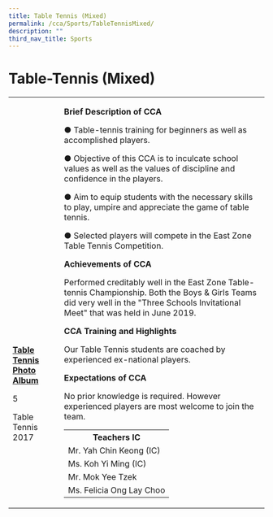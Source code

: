 ```yaml
---
title: Table Tennis (Mixed)
permalink: /cca/Sports/TableTennisMixed/
description: ""
third_nav_title: Sports
---
```

<h1>Table-Tennis (Mixed)</h1>
<table>
<tbody>
<tr>
<td><br /><br /><br /><br /><br /><br /><br /><br /><br /><br /><br /><br /><br /><br /><br /><br /><br /><br />
<p><strong><u>Table Tennis Photo Album</u></strong></p>
<p>5</p>
<p>Table Tennis 2017</p>
</td>
<td>
<p><strong>Brief Description of CCA</strong></p>
<p>● Table-tennis training for beginners as well as accomplished players.</p>
<p>● Objective of this CCA is to inculcate school values as well as the values of discipline and confidence in the players.</p>
<p>● Aim to equip students with the necessary skills to play, umpire and appreciate the game of table tennis.</p>
<p>● Selected players will compete in the East Zone Table Tennis Competition.</p>
<p><strong>Achievements of CCA</strong></p>
<p>Performed creditably well in the East Zone Table-tennis Championship. Both the Boys &amp; Girls Teams did very well in the "Three Schools Invitational Meet" that was held in June 2019.</p>
<p><strong>CCA Training and Highlights</strong></p>
<p>Our Table Tennis students are coached by experienced ex-national players.</p>
<p><strong>Expectations of CCA&nbsp;</strong></p>
<p>No prior knowledge is required. However experienced players are most welcome to join the team.</p>
<table>
<tbody>
<tr>
<th colspan="5">Teachers IC</th>
</tr>
<tr>
<td colspan="5">Mr. Yah Chin Keong (IC)</td>
</tr>
<tr>
<td colspan="5">Ms. Koh Yi Ming (IC)</td>
</tr>
<tr>
<td colspan="5">Mr. Mok Yee Tzek</td>
</tr>
<tr>
<td colspan="5">Ms. Felicia Ong Lay Choo</td>
</tr>
</tbody>
</table>
</td>
</tr>
</tbody>
</table>
